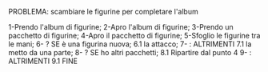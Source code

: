 PROBLEMA: scambiare le figurine per completare l'album

1-Prendo l'album di figurine;
2-Apro l'album di figurine;
3-Prendo un pacchetto di figurine;
4-Apro il pacchetto di figurine;
5-Sfoglio le figurine tra le mani;
6- ? SE è una figurina nuova;
    6.1 la attacco;
7- : ALTRIMENTI 
    7.1 la metto da una parte;
8- ? SE ho altri pacchetti; 
    8.1 Ripartire dal punto 4
9- : ALTRIMENTI 
    9.1 FINE